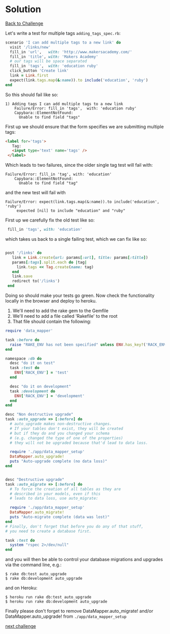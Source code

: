 # Solution

[Back to Challenge](../17_multiple_tags.md)

Let's write a test for multiple tags `adding_tags_spec.rb`:

```ruby
scenario 'I can add multiple tags to a new link' do
  visit '/links/new'
  fill_in 'url',   with: 'http://www.makersacademy.com/'
  fill_in 'title', with: 'Makers Academy'
  # our tags will be space separated
  fill_in 'tags',  with: 'education ruby'
  click_button 'Create link'
  link = Link.first
  expect(link.tags.map(&:name)).to include('education', 'ruby')
end
```

So this should fail like so:

```
1) Adding tags I can add multiple tags to a new link
    Failure/Error: fill_in 'tags',  with: 'education ruby'
    Capybara::ElementNotFound:
      Unable to find field "tags"
```

First up we should ensure that the form specifies we are submitting multiple tags:

```html
<label for='tags'>
   Tag:
   <input type='text' name='tags' />
 </label>
```

Which leads to two failures, since the older single tag test will fail with:

```
Failure/Error: fill_in 'tag', with: 'education'
    Capybara::ElementNotFound:
      Unable to find field "tag"
```

and the new test will fail with

```
Failure/Error: expect(link.tags.map(&:name)).to include('education', 'ruby')
     expected [nil] to include "education" and "ruby"
```

First up we carefully fix the old test like so:

```ruby
 fill_in 'tags', with: 'education'
```

which takes us back to a single failing test, which we can fix like so:

```ruby

post '/links' do
   link = Link.create(url: params[:url], title: params[:title])
   params[:tags].split.each do |tag|
     link.tags << Tag.create(name: tag)
   end
   link.save
   redirect to('/links')
 end
```

Doing so should make your tests go green.  Now check the functionality locally in the browser and deploy to heroku.

1. We'll need to add the rake gem to the Gemfile
2. We'll need to add a file called 'Rakefile' to the root
3. That file should contain the following:

```ruby
require 'data_mapper'

task :before do
  raise "RAKE_ENV has not been specified" unless ENV.has_key?('RACK_ENV')
end

namespace :db do
  desc "do it on test"
  task :test do
    ENV['RACK_ENV'] = 'test'
  end

  desc "do it on development"
  task :development do
    ENV['RACK_ENV'] = 'development'
  end
end

desc "Non destructive upgrade"
task :auto_upgrade => [:before] do
  # auto_upgrade makes non-destructive changes.
  # If your tables don't exist, they will be created
  # but if they do and you changed your schema
  # (e.g. changed the type of one of the properties)
  # they will not be upgraded because that'd lead to data loss.

  require './app/data_mapper_setup'
  DataMapper.auto_upgrade!
  puts "Auto-upgrade complete (no data loss)"
end


desc "Destructive upgrade"
task :auto_migrate => [:before] do
  # To force the creation of all tables as they are
  # described in your models, even if this
  # leads to data loss, use auto_migrate:

  require './app/data_mapper_setup'
  DataMapper.auto_migrate!
  puts "Auto-migrate complete (data was lost)"
end
# Finally, don't forget that before you do any of that stuff,
# you need to create a database first.

task :test do
  system "rspec 2>/dev/null"
end
```

and you will then be able to control your database migrations and upgrades via the command line, e.g.:

```
$ rake db:test auto_upgrade
$ rake db:development auto_upgrade
```

and on Heroku:

```
$ heroku run rake db:test auto_upgrade
$ heroku run rake db:development auto_upgrade
```

Finally please don't forget to remove  DataMapper.auto_migrate! and/or DataMapper.auto_upgrade! from `./app/data_mapper_setup`

[next challenge](../17_.md)
